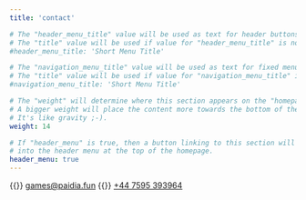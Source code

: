 ```yaml
---
title: 'contact'

# The "header_menu_title" value will be used as text for header buttons.
# The "title" value will be used if value for "header_menu_title" is not provided.
#header_menu_title: 'Short Menu Title'

# The "navigation_menu_title" value will be used as text for fixed menu items.
# The "title" value will be used if value for "navigation_menu_title" is not provided.
#navigation_menu_title: 'Short Menu Title'

# The "weight" will determine where this section appears on the "homepage".
# A bigger weight will place the content more towards the bottom of the page.
# It's like gravity ;-).
weight: 14  

# If "header_menu" is true, then a button linking to this section will be placed
# into the header menu at the top of the homepage.
header_menu: true
---
```



{{<icon class="fa fa-envelope">}}&nbsp;[games@paidia.fun](mailto:games@paidia.fun)
{{<icon class="fa fa-phone">}}&nbsp;[+44 7595 393964](tel:+447595393964)




<!-- 
Want to learn more about getting your hands on this game check [dedicated page](services) for more details. 
-->